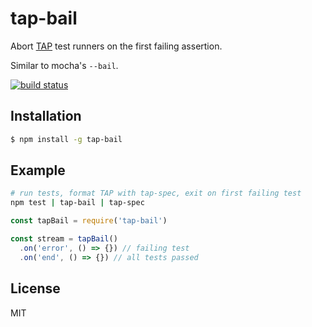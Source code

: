 # tap-bail

  Abort [TAP](http://en.wikipedia.org/wiki/Test_Anything_Protocol) test runners
  on the first failing assertion.

  Similar to mocha's `--bail`.

  [![build status](https://secure.travis-ci.org/juliangruber/tap-bail.png)](http://travis-ci.org/juliangruber/tap-bail)

## Installation

```sh
$ npm install -g tap-bail
```

## Example

```sh
# run tests, format TAP with tap-spec, exit on first failing test
npm test | tap-bail | tap-spec
```

```js
const tapBail = require('tap-bail')

const stream = tapBail()
  .on('error', () => {}) // failing test
  .on('end', () => {}) // all tests passed
```

## License

MIT
